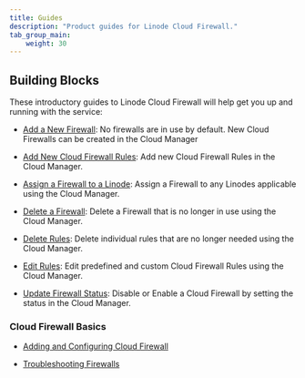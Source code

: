 ```yaml
---
title: Guides
description: "Product guides for Linode Cloud Firewall."
tab_group_main:
    weight: 30
---
```


## Building Blocks

These introductory guides to Linode Cloud Firewall will help get you up and running with the service:

- [Add a New Firewall](/docs/products/networking/cloud-firewall/guides/add-firewall/): No firewalls are in use by default. New Cloud Firewalls can be created in the Cloud Manager

- [Add New Cloud Firewall Rules](/docs/products/networking/cloud-firewall/guides/add-rules/): Add new Cloud Firewall Rules in the Cloud Manager.

- [Assign a Firewall to a Linode](/docs/products/networking/cloud-firewall/guides/assign-firewall/): Assign a Firewall to any Linodes applicable using the Cloud Manager.

- [Delete a Firewall](/docs/products/networking/cloud-firewall/guides/delete-firewall/): Delete a Firewall that is no longer in use using the Cloud Manager.

- [Delete Rules](/docs/products/networking/cloud-firewall/guides/delete-rules/):
Delete individual rules that are no longer needed using the Cloud Manager.

- [Edit Rules](/docs/products/networking/cloud-firewall/guides/edit-rules/): Edit predefined and custom Cloud Firewall Rules using the Cloud Manager.

- [Update Firewall Status](/docs/products/networking/cloud-firewall/guides/update-status/): Disable or Enable a Cloud Firewall by setting the status in the Cloud Manager.

### Cloud Firewall Basics

- [Adding and Configuring Cloud Firewall](/docs/guides/getting-started-with-cloud-firewall/)

- [Troubleshooting Firewalls](/docs/guides/troubleshooting-firewalls/)
